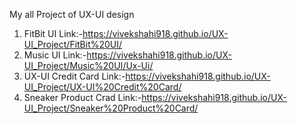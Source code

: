 My all Project of UX-UI design
1. FitBit UI   Link:-https://vivekshahi918.github.io/UX-UI_Project/FitBit%20UI/
2. Music UI    Link:-https://vivekshahi918.github.io/UX-UI_Project/Music%20UI/Ux-Ui/
3. UX-UI Credit Card   Link:-https://vivekshahi918.github.io/UX-UI_Project/UX-UI%20Credit%20Card/
4. Sneaker Product Crad   Link:-https://vivekshahi918.github.io/UX-UI_Project/Sneaker%20Product%20Card/
